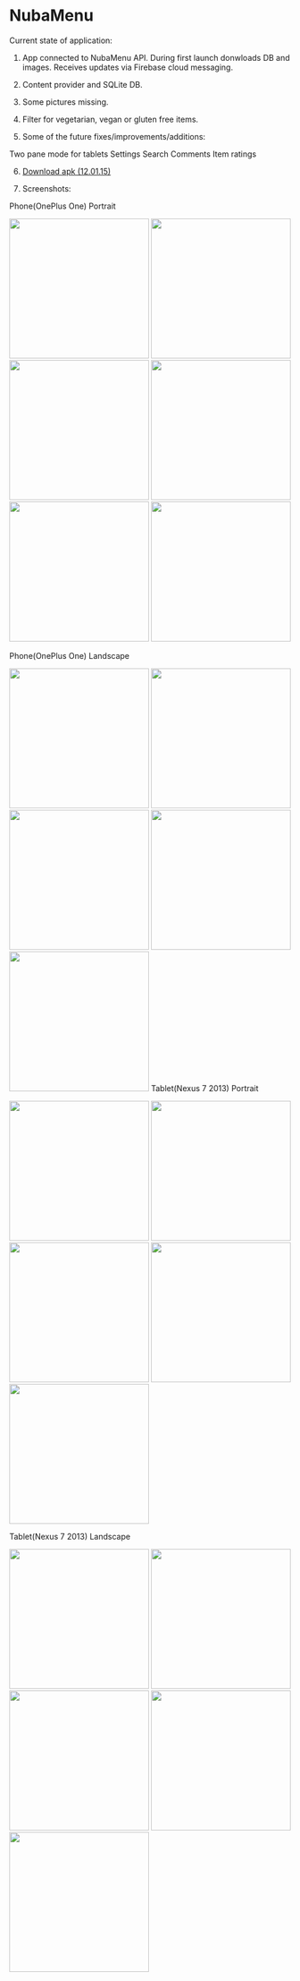 # NubaMenu
Current state of application:

1. App connected to NubaMenu API. During first launch donwloads DB and images. Receives updates via Firebase cloud messaging.
2. Content provider and SQLite DB.
3. Some pictures missing.  
4. Filter for vegetarian, vegan or gluten free items.

5. Some of the future fixes/improvements/additions:

Two pane mode for tablets
Settings
Search
Comments
Item ratings

6. <a href="https://www.dropbox.com/s/o7zonipyi30u77o/NubaMenu_12.01.15.apk?dl=0">Download apk (12.01.15)</a>

7. Screenshots:

Phone(OnePlus One) Portrait

  <img src="http://i.imgur.com/vSUdhUK.jpg" height="250"> <img src="http://i.imgur.com/uoldzeE.jpg" height="250"> <img src="http://i.imgur.com/PbTr9gx.png" height="250">  <img src="http://i.imgur.com/MoSDG6k.png" height="250">  <img src="http://i.imgur.com/QoRsLnk.png" height="250">  <img src="http://i.imgur.com/FdttZuL.jpg" height="250">

Phone(OnePlus One) Landscape

<img src="http://i.imgur.com/zeZNjd1.jpg" width="250">  <img src="http://i.imgur.com/duDj8OD.jpg" width="250">  <img src="http://i.imgur.com/zf1HPsK.png" width="250">  <img src="http://i.imgur.com/hvTfx5T.png" width="250">  <img src="http://i.imgur.com/3EEM7ht.png" width="250">
Tablet(Nexus 7 2013) Portrait

<img src="http://i.imgur.com/oungg0m.jpg" height="250"> <img src="http://i.imgur.com/xSzYLlE.jpg" height="250"> <img src="http://i.imgur.com/SvhZudx.png" height="250"> <img src="http://i.imgur.com/9wsCdTc.png" height="250"> <img src="http://i.imgur.com/Q8eySs4.png" height="250"> 

Tablet(Nexus 7 2013) Landscape

<img src="http://i.imgur.com/uC80aqM.jpg" width="250">  <img src="http://i.imgur.com/sJCnBsg.jpg" width="250">  <img src="http://i.imgur.com/VPsb3gl.png" width="250">  <img src="http://i.imgur.com/ZPJdBPM.png" width="250">  <img src="http://i.imgur.com/KnOZmqB.png" width="250">

